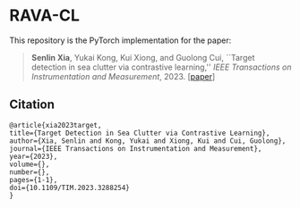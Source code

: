 # RAVA-CL
This repository is the PyTorch implementation for the paper:
> **Senlin Xia**, Yukai Kong, Kui Xiong, and Guolong Cui, 
> ``Target detection in sea clutter via contrastive learning,''
> *IEEE Transactions on Instrumentation and Measurement*, 2023. [[paper](https://ieeexplore.ieee.org/document/10168724)]

## Citation
    @article{xia2023target,
    title={Target Detection in Sea Clutter via Contrastive Learning},
    author={Xia, Senlin and Kong, Yukai and Xiong, Kui and Cui, Guolong},
    journal={IEEE Transactions on Instrumentation and Measurement},
    year={2023},
    volume={},
    number={},
    pages={1-1},
    doi={10.1109/TIM.2023.3288254}
    }
